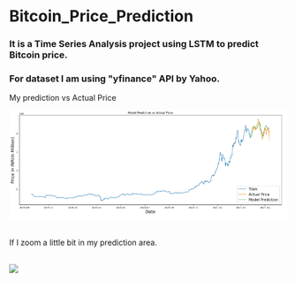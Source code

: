 # Bitcoin_Price_Prediction
<h3> It is a Time Series Analysis project using LSTM to predict Bitcoin price.</h3>
<h3>For dataset I am using "yfinance" API by Yahoo.</h3>
<p>My prediction vs Actual Price</p>
<span>
  <img src="result0.png" width="700" height:"500">
</span>
<br>
<br>
<p>If I zoom a little bit in my prediction area. </p>
<br>
<span >
  <img src="resultwidth="700" height="500" >
</span>
<br>
